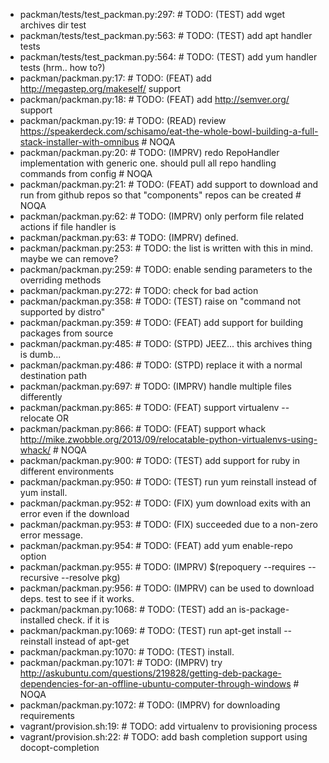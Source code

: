 - packman/tests/test_packman.py:297:    #  TODO: (TEST) add wget archives dir test
- packman/tests/test_packman.py:563:    #  TODO: (TEST) add apt handler tests
- packman/tests/test_packman.py:564:    #  TODO: (TEST) add yum handler tests (hrm.. how to?)
- packman/packman.py:17:    #  TODO: (FEAT) add http://megastep.org/makeself/ support
- packman/packman.py:18:    #  TODO: (FEAT) add http://semver.org/ support
- packman/packman.py:19:    #  TODO: (READ) review https://speakerdeck.com/schisamo/eat-the-whole-bowl-building-a-full-stack-installer-with-omnibus  # NOQA
- packman/packman.py:20:    #  TODO: (IMPRV) redo RepoHandler implementation with generic one. should pull all repo handling commands from config  # NOQA
- packman/packman.py:21:    #  TODO: (FEAT) add support to download and run from github repos so that "components" repos can be created  # NOQA
- packman/packman.py:62:    #  TODO: (IMPRV) only perform file related actions if file handler is
- packman/packman.py:63:    #  TODO: (IMPRV) defined.
- packman/packman.py:253:    #  TODO: the list is written with this in mind. maybe we can remove?
- packman/packman.py:259:    #  TODO: enable sending parameters to the overriding methods
- packman/packman.py:272:    #  TODO: check for bad action
- packman/packman.py:358:    #  TODO: (TEST) raise on "command not supported by distro"
- packman/packman.py:359:    #  TODO: (FEAT) add support for building packages from source
- packman/packman.py:485:    #  TODO: (STPD) JEEZ... this archives thing is dumb...
- packman/packman.py:486:    #  TODO: (STPD) replace it with a normal destination path
- packman/packman.py:697:    #  TODO: (IMPRV) handle multiple files differently
- packman/packman.py:865:    #  TODO: (FEAT) support virtualenv --relocate OR
- packman/packman.py:866:    #  TODO: (FEAT) support whack http://mike.zwobble.org/2013/09/relocatable-python-virtualenvs-using-whack/ # NOQA
- packman/packman.py:900:    #  TODO: (TEST) add support for ruby in different environments
- packman/packman.py:950:    #  TODO: (TEST) run yum reinstall instead of yum install.
- packman/packman.py:952:    #  TODO: (FIX) yum download exits with an error even if the download
- packman/packman.py:953:    #  TODO: (FIX) succeeded due to a non-zero error message.
- packman/packman.py:954:    #  TODO: (FEAT) add yum enable-repo option
- packman/packman.py:955:    #  TODO: (IMPRV) $(repoquery --requires --recursive --resolve pkg)
- packman/packman.py:956:    #  TODO: (IMPRV) can be used to download deps. test to see if it works.
- packman/packman.py:1068:    #  TODO: (TEST) add an is-package-installed check. if it is
- packman/packman.py:1069:    #  TODO: (TEST) run apt-get install --reinstall instead of apt-get
- packman/packman.py:1070:    #  TODO: (TEST) install.
- packman/packman.py:1071:    #  TODO: (IMPRV) try http://askubuntu.com/questions/219828/getting-deb-package-dependencies-for-an-offline-ubuntu-computer-through-windows  # NOQA
- packman/packman.py:1072:    #  TODO: (IMPRV) for downloading requirements
- vagrant/provision.sh:19:    #  TODO: add virtualenv to provisioning process
- vagrant/provision.sh:22:    #  TODO: add bash completion support using docopt-completion
